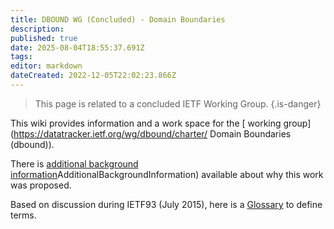 ```yaml
---
title: DBOUND WG (Concluded) - Domain Boundaries
description: 
published: true
date: 2025-08-04T18:55:37.691Z
tags: 
editor: markdown
dateCreated: 2022-12-05T22:02:23.866Z
---
```


> This page is related to a concluded IETF Working Group.
{.is-danger}

This wiki provides information and a work space for the [ working group](https://datatracker.ietf.org/wg/dbound/charter/ Domain Boundaries (dbound)).

There is [additional background information](/group/dbound/AdditionalBackgroundInformation)AdditionalBackgroundInformation) available about why this work was proposed.

Based on discussion during IETF93 (July 2015), here is a [Glossary](/group/dbound/glossary) to define terms.